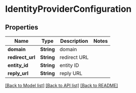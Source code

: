 # IdentityProviderConfiguration

## Properties

Name | Type | Description | Notes
------------ | ------------- | ------------- | -------------
**domain** | **String** | domain | 
**redirect_url** | **String** | redirect URL | 
**entity_id** | **String** | entity ID | 
**reply_url** | **String** | reply URL | 

[[Back to Model list]](../README.md#documentation-for-models) [[Back to API list]](../README.md#documentation-for-api-endpoints) [[Back to README]](../README.md)


